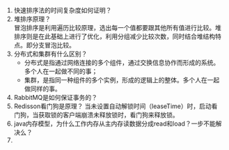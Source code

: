 1. 快速排序法的时间复杂度如何证明？
2. 堆排序原理？  
    冒泡排序是利用遍历比较原理，选出每一个值都要跟其他所有值进行比较。堆排序则是在此基础上进行了优化，利用分组减少比较次数，同时结合堆结构特点。即分支冒泡比较。
3. 分布式和集群有什么区别？
    - 分布式是指通过网络连接的多个组件，通过交换信息协作而形成的系统。多个人在一起做不同的事；
    - 集群，是指同一种组件的多个实例，形成的逻辑上的整体。多个人在一起做同样的事。
4. RabbitMQ是如何保证事务的？
5. Redisson看门狗是原理？
    当未设置自动解锁时间（leaseTime）时，启动看门狗，当获取锁的客户端崩溃未释放锁时，看门狗来释放锁。
6. java内存模型，为什么工作内存从主内存读数据分成read和load？一步不能解决么？
7. 